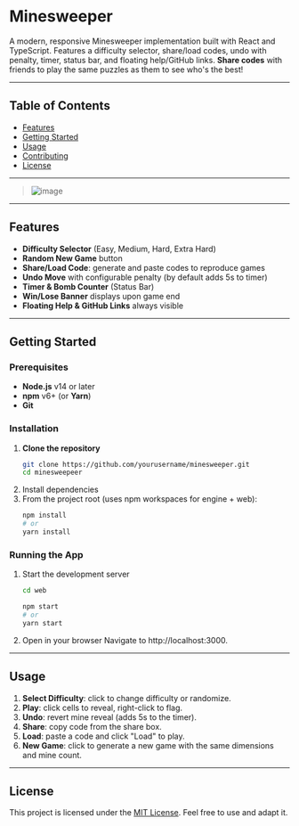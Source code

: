 # Minesweeper

A modern, responsive Minesweeper implementation built with React and TypeScript. Features a difficulty selector, share/load codes, undo with penalty, timer, status bar, and floating help/GitHub links. 
**Share codes** with friends to play the same puzzles as them to see who's the best!

---

## Table of Contents

* [Features](#features)
* [Getting Started](#getting-started)
* [Usage](#usage)
* [Contributing](#contributing)
* [License](#license)

---

> ![image](https://github.com/user-attachments/assets/aa0322e7-605d-41f2-9996-93eb396bc952)


---

## Features

* **Difficulty Selector** (Easy, Medium, Hard, Extra Hard)
* **Random New Game** button
* **Share/Load Code**: generate and paste codes to reproduce games
* **Undo Move** with configurable penalty (by default adds 5s to timer)
* **Timer & Bomb Counter** (Status Bar)
* **Win/Lose Banner** displays upon game end
* **Floating Help & GitHub Links** always visible

---

## Getting Started

### Prerequisites

- **Node.js** v14 or later  
- **npm** v6+ (or **Yarn**)  
- **Git**

### Installation

1. **Clone the repository**  
   ```bash
   git clone https://github.com/yourusername/minesweeper.git
   cd minesweepeer
   ```
2. Install dependencies
3. From the project root (uses npm workspaces for engine + web):
   ```bash
   npm install
   # or
   yarn install
   ```
   
### Running the App

1. Start the development server
   ```bash
   cd web
   
   npm start
   # or
   yarn start
   ```

2. Open in your browser
   Navigate to http://localhost:3000.

---


## Usage

1. **Select Difficulty**: click to change difficulty or randomize.
2. **Play**: click cells to reveal, right-click to flag.
3. **Undo**: revert mine reveal (adds 5s to the timer).
4. **Share**: copy code from the share box.
5. **Load**: paste a code and click "Load" to play.
6. **New Game**: click to generate a new game with the same dimensions and mine count.


---

## License

This project is licensed under the [MIT License](LICENSE).
Feel free to use and adapt it.
